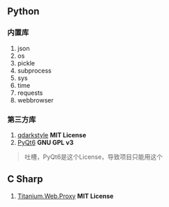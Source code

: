 ## Python

### 内置库

1. json
2. os
3. pickle
4. subprocess
5. sys
6. time
7. requests
8. webbrowser

### 第三方库

1. [qdarkstyle](https://github.com/ColinDuquesnoy/QDarkStyleSheet) **MIT License**
2. [PyQt6](https://www.riverbankcomputing.com/software/pyqt/) **GNU GPL v3**
> 吐槽，PyQt6是这个License，导致项目只能用这个

## C Sharp

1. [Titanium.Web.Proxy](https://github.com/justcoding121/Titanium-Web-Proxy) **MIT License**